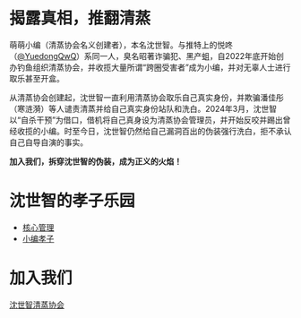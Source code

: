 # 揭露真相，推翻清蒸
萌萌小编（清蒸协会名义创建者），本名沈世智。与推特上的悦咚（[@YuedongQwQ](https://twitter.com/YuedongQwQ)）系同一人，臭名昭著诈骗犯、黑产蛆，自2022年底开始创办钓鱼组织清蒸协会，并收揽大量所谓“跨圈受害者”成为小编，并对无辜人士进行取乐甚至开盒。

从清蒸协会创建起，沈世智一直利用清蒸协会取乐自己真实身份，并欺骗潘佳彤（寒涟漪）等人谴责清蒸并给自己真实身份站队和洗白。2024年3月，沈世智以“自杀干预”为借口，借机将自己真身设为清蒸协会管理员，并开始反咬并踢出曾经收揽的小编。时至今日，沈世智仍然给自己漏洞百出的伪装强行洗白，拒不承认自己自导自演的事实。

**加入我们，拆穿沈世智的伪装，成为正义的火焰！**

# 沈世智的孝子乐园
- [核心管理](core/index.md)
- [小编孝子](filial/index.md)

# 加入我们
[沈世智清蒸协会](https://t.me/shenshizhiqingzheng)
